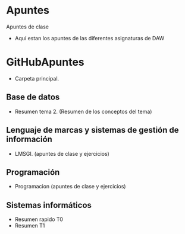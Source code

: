 # Apuntes
Apuntes de clase

- Aquí estan los apuntes de las diferentes asignaturas de DAW

# GitHubApuntes

- Carpeta principal.

## Base de datos

- Resumen tema 2. (Resumen de los conceptos del tema)

## Lenguaje de marcas y sistemas de gestión de información

- LMSGI. (apuntes de clase y ejercicios)

## Programación

- Programacion (apuntes de clase y ejercicios)

## Sistemas informáticos

- Resumen rapido T0
- Resumen T1
